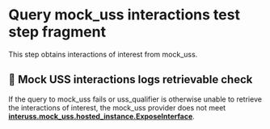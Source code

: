 # Query mock_uss interactions test step fragment

This step obtains interactions of interest from mock_uss.

## 🛑 Mock USS interactions logs retrievable check

If the query to mock_uss fails or uss_qualifier is otherwise unable to retrieve the interactions of interest, the mock_uss provider does not meet
**[interuss.mock_uss.hosted_instance.ExposeInterface](../../../../../requirements/interuss/mock_uss/hosted_instance.md)**.

